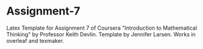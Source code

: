 # Assignment-7
Latex Template for Assignment 7 of Coursera "Introduction to Mathematical Thinking" by Professor Keith Devlin.
Template by Jennifer Larsen.
Works in overleaf and texmaker.


